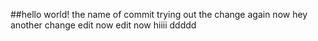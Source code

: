 ##hello world!
the name of commit
trying out the change
again
now
hey
another change
edit now
edit
now
hiiii
ddddd
